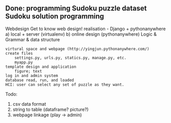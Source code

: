 Done:
programming
	Sudoku puzzle dataset
	Sudoku solution programming
---------------
Webdesign
	Get to know web design!
	realisation - Django + pythonanywhere
		a) local + server (virtualenv)
		b) online design (pythonanywhere)
	Logic & Grammar & data structure	

	virtural space and webpage (http://yingjun.pythonanywhere.com/)
	create files
		settings.py, urls.py, statics.py, manage.py, etc.
		myapp.py
	template design and application
		figure; text
	log in and admin system
	database read, run, and loaded
	HCI: user can select any set of puzzle as they want.

Todo:
1. csv data format
2. string to table (dataframe? picture?)
3. webpage linkage (play -> admin)


